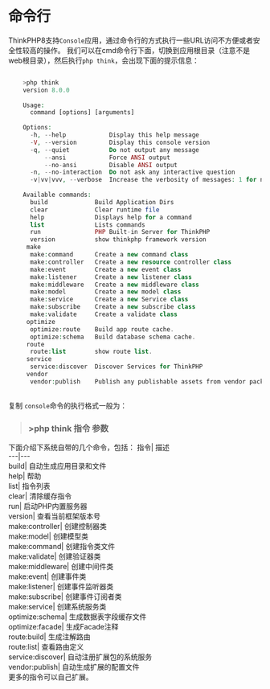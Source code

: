 # 命令行

ThinkPHP8支持`Console`应用，通过命令行的方式执行一些URL访问不方便或者安全性较高的操作。
我们可以在cmd命令行下面，切换到应用根目录（注意不是web根目录），然后执行`php think`，会出现下面的提示信息：
```php

    >php think
    version 8.0.0
    
    Usage:
      command [options] [arguments]
    
    Options:
      -h, --help            Display this help message
      -V, --version         Display this console version
      -q, --quiet           Do not output any message
          --ansi            Force ANSI output
          --no-ansi         Disable ANSI output
      -n, --no-interaction  Do not ask any interactive question
      -v|vv|vvv, --verbose  Increase the verbosity of messages: 1 for normal output, 2 for more verbose output and 3 for debug
    
    Available commands:
      build             Build Application Dirs
      clear             Clear runtime file
      help              Displays help for a command
      list              Lists commands
      run               PHP Built-in Server for ThinkPHP
      version           show thinkphp framework version
     make
      make:command      Create a new command class
      make:controller   Create a new resource controller class
      make:event        Create a new event class
      make:listener     Create a new listener class
      make:middleware   Create a new middleware class
      make:model        Create a new model class
      make:service      Create a new Service class
      make:subscribe    Create a new subscribe class
      make:validate     Create a validate class
     optimize
      optimize:route    Build app route cache.
      optimize:schema   Build database schema cache.
     route
      route:list        show route list.
     service
      service:discover  Discover Services for ThinkPHP
     vendor
      vendor:publish    Publish any publishable assets from vendor packages
    

```
复制
`console`命令的执行格式一般为：
> ### >php think 指令 参数
下面介绍下系统自带的几个命令，包括：
指令| 描述  
---|---  
build| 自动生成应用目录和文件  
help| 帮助  
list| 指令列表  
clear| 清除缓存指令  
run| 启动PHP内置服务器  
version| 查看当前框架版本号  
make:controller| 创建控制器类  
make:model| 创建模型类  
make:command| 创建指令类文件  
make:validate| 创建验证器类  
make:middleware| 创建中间件类  
make:event| 创建事件类  
make:listener| 创建事件监听器类  
make:subscribe| 创建事件订阅者类  
make:service| 创建系统服务类  
optimize:schema| 生成数据表字段缓存文件  
optimize:facade| 生成Facade注释  
route:build| 生成注解路由  
route:list| 查看路由定义  
service:discover| 自动注册扩展包的系统服务  
vendor:publish| 自动生成扩展的配置文件  
更多的指令可以自己扩展。
